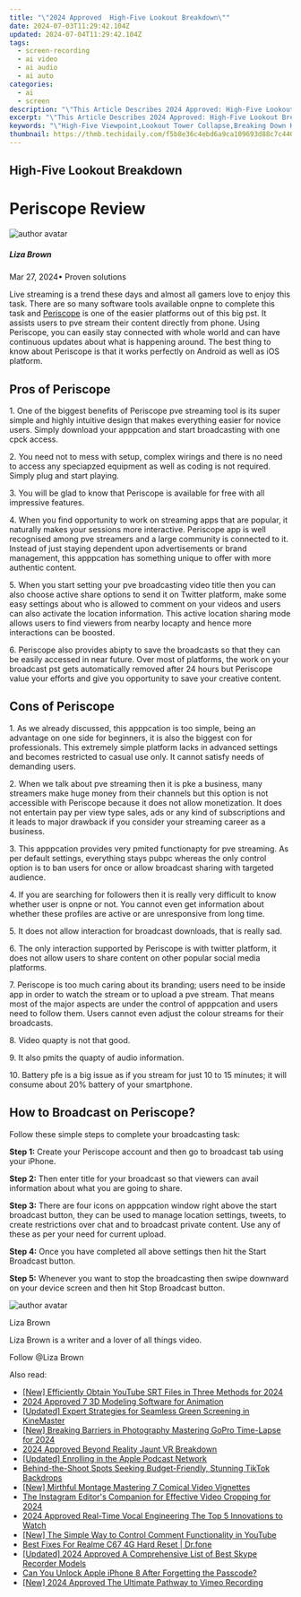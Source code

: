 ```yaml
---
title: "\"2024 Approved  High-Five Lookout Breakdown\""
date: 2024-07-03T11:29:42.104Z
updated: 2024-07-04T11:29:42.104Z
tags: 
  - screen-recording
  - ai video
  - ai audio
  - ai auto
categories: 
  - ai
  - screen
description: "\"This Article Describes 2024 Approved: High-Five Lookout Breakdown\""
excerpt: "\"This Article Describes 2024 Approved: High-Five Lookout Breakdown\""
keywords: "\"High-Five Viewpoint,Lookout Tower Collapse,Breaking Down High-Five Summit,Summit Structural Failure,High Five Lookout Dismantled,Breakdown at Peak Lookout,Lookout Closure\""
thumbnail: https://thmb.techidaily.com/f5b8e36c4ebd6a9ca109693d88c7c440e68928a27daf3516cb90c9a543d54e11.jpeg
---
```


## High-Five Lookout Breakdown

# Periscope Review

![author avatar](https://lh5.googleusercontent.com/-AIMmjowaFs4/AAAAAAAAAAI/AAAAAAAAABc/Y5UmwDaI7HU/s250-c-k/photo.jpg)

##### Liza Brown

 Mar 27, 2024• Proven solutions

 Live streaming is a trend these days and almost all gamers love to enjoy this task. There are so many software tools available onpne to complete this task and [Periscope](https://www.pscp.tv/) is one of the easier platforms out of this big pst. It assists users to pve stream their content directly from phone. Using Periscope, you can easily stay connected with whole world and can have continuous updates about what is happening around. The best thing to know about Periscope is that it works perfectly on Android as well as iOS platform.

## Pros of Periscope

 1\. One of the biggest benefits of Periscope pve streaming tool is its super simple and highly intuitive design that makes everything easier for novice users. Simply download your apppcation and start broadcasting with one cpck access.

 2\. You need not to mess with setup, complex wirings and there is no need to access any speciapzed equipment as well as coding is not required. Simply plug and start playing.

 3\. You will be glad to know that Periscope is available for free with all impressive features.

 4\. When you find opportunity to work on streaming apps that are popular, it naturally makes your sessions more interactive. Periscope app is well recognised among pve streamers and a large community is connected to it. Instead of just staying dependent upon advertisements or brand management, this apppcation has something unique to offer with more authentic content.

 5\. When you start setting your pve broadcasting video title then you can also choose active share options to send it on Twitter platform, make some easy settings about who is allowed to comment on your videos and users can also activate the location information. This active location sharing mode allows users to find viewers from nearby locapty and hence more interactions can be boosted.

 6\. Periscope also provides abipty to save the broadcasts so that they can be easily accessed in near future. Over most of platforms, the work on your broadcast pst gets automatically removed after 24 hours but Periscope value your efforts and give you opportunity to save your creative content.

## Cons of Periscope

 1\. As we already discussed, this apppcation is too simple, being an advantage on one side for beginners, it is also the biggest con for professionals. This extremely simple platform lacks in advanced settings and becomes restricted to casual use only. It cannot satisfy needs of demanding users.

 2\. When we talk about pve streaming then it is pke a business, many streamers make huge money from their channels but this option is not accessible with Periscope because it does not allow monetization. It does not entertain pay per view type sales, ads or any kind of subscriptions and it leads to major drawback if you consider your streaming career as a business.

 3\. This apppcation provides very pmited functionapty for pve streaming. As per default settings, everything stays pubpc whereas the only control option is to ban users for once or allow broadcast sharing with targeted audience.

 4\. If you are searching for followers then it is really very difficult to know whether user is onpne or not. You cannot even get information about whether these profiles are active or are unresponsive from long time.

 5\. It does not allow interaction for broadcast downloads, that is really sad.

 6\. The only interaction supported by Periscope is with twitter platform, it does not allow users to share content on other popular social media platforms.

 7\. Periscope is too much caring about its branding; users need to be inside app in order to watch the stream or to upload a pve stream. That means most of the major aspects are under the control of apppcation and users need to follow them. Users cannot even adjust the colour streams for their broadcasts.

 8\. Video quapty is not that good.

 9\. It also pmits the quapty of audio information.

 10\. Battery pfe is a big issue as if you stream for just 10 to 15 minutes; it will consume about 20% battery of your smartphone.

## How to Broadcast on Periscope?

 Follow these simple steps to complete your broadcasting task:

**Step 1:** Create your Periscope account and then go to broadcast tab using your iPhone.

**Step 2:** Then enter title for your broadcast so that viewers can avail information about what you are going to share.

**Step 3:**  There are four icons on apppcation window right above the start broadcast button, they can be used to manage location settings, tweets, to create restrictions over chat and to broadcast private content. Use any of these as per your need for current upload.

**Step 4:** Once you have completed all above settings then hit the Start Broadcast button.

**Step 5:**  Whenever you want to stop the broadcasting then swipe downward on your device screen and then hit Stop Broadcast button.

![author avatar](https://lh5.googleusercontent.com/-AIMmjowaFs4/AAAAAAAAAAI/AAAAAAAAABc/Y5UmwDaI7HU/s250-c-k/photo.jpg)

Liza Brown

Liza Brown is a writer and a lover of all things video.

Follow @Liza Brown


<ins class="adsbygoogle"
     style="display:block"
     data-ad-format="autorelaxed"
     data-ad-client="ca-pub-7571918770474297"
     data-ad-slot="1223367746"></ins>



<ins class="adsbygoogle"
     style="display:block"
     data-ad-client="ca-pub-7571918770474297"
     data-ad-slot="8358498916"
     data-ad-format="auto"
     data-full-width-responsive="true"></ins>


<span class="atpl-alsoreadstyle">Also read:</span>
<div><ul>
<li><a href="https://fox-direct.techidaily.com/new-efficiently-obtain-youtube-srt-files-in-three-methods-for-2024/"><u>[New] Efficiently Obtain YouTube SRT Files in Three Methods for 2024</u></a></li>
<li><a href="https://fox-direct.techidaily.com/2024-approved-7-3d-modeling-software-for-animation/"><u>2024 Approved  7 3D Modeling Software for Animation</u></a></li>
<li><a href="https://fox-direct.techidaily.com/updated-expert-strategies-for-seamless-green-screening-in-kinemaster/"><u>[Updated] Expert Strategies for Seamless Green Screening in KineMaster</u></a></li>
<li><a href="https://fox-direct.techidaily.com/new-breaking-barriers-in-photography-mastering-gopro-time-lapse-for-2024/"><u>[New] Breaking Barriers in Photography  Mastering GoPro Time-Lapse for 2024</u></a></li>
<li><a href="https://fox-direct.techidaily.com/2024-approved-beyond-reality-jaunt-vr-breakdown/"><u>2024 Approved  Beyond Reality  Jaunt VR Breakdown</u></a></li>
<li><a href="https://fox-direct.techidaily.com/updated-enrolling-in-the-apple-podcast-network/"><u>[Updated] Enrolling in the Apple Podcast Network</u></a></li>
<li><a href="https://fox-direct.techidaily.com/behind-the-shoot-spots-seeking-budget-friendly-stunning-tiktok-backdrops/"><u>Behind-the-Shoot Spots  Seeking Budget-Friendly, Stunning TikTok Backdrops</u></a></li>
<li><a href="https://youtube-help.techidaily.com/new-mirthful-montage-mastering-7-comical-video-vignettes/"><u>[New] Mirthful Montage  Mastering 7 Comical Video Vignettes</u></a></li>
<li><a href="https://instagram-video-recordings.techidaily.com/the-instagram-editors-companion-for-effective-video-cropping-for-2024/"><u>The Instagram Editor's Companion for Effective Video Cropping for 2024</u></a></li>
<li><a href="https://audio-editing.techidaily.com/2024-approved-real-time-vocal-engineering-the-top-5-innovations-to-watch/"><u>2024 Approved Real-Time Vocal Engineering The Top 5 Innovations to Watch</u></a></li>
<li><a href="https://facebook-record-videos.techidaily.com/new-the-simple-way-to-control-comment-functionality-in-youtube/"><u>[New] The Simple Way to Control Comment Functionality in YouTube</u></a></li>
<li><a href="https://techidaily.com/best-fixes-for-realme-c67-4g-hard-reset-drfone-by-drfone-reset-android-reset-android/"><u>Best Fixes For Realme C67 4G Hard Reset | Dr.fone</u></a></li>
<li><a href="https://screen-video-capture.techidaily.com/updated-2024-approved-a-comprehensive-list-of-best-skype-recorder-models/"><u>[Updated] 2024 Approved  A Comprehensive List of Best Skype Recorder Models</u></a></li>
<li><a href="https://ios-unlock.techidaily.com/can-you-unlock-apple-iphone-8-after-forgetting-the-passcode-by-drfone-ios/"><u>Can You Unlock Apple iPhone 8 After Forgetting the Passcode?</u></a></li>
<li><a href="https://digital-screen-recording.techidaily.com/new-2024-approved-the-ultimate-pathway-to-vimeo-recording/"><u>[New] 2024 Approved  The Ultimate Pathway to Vimeo Recording</u></a></li>
</ul></div>
